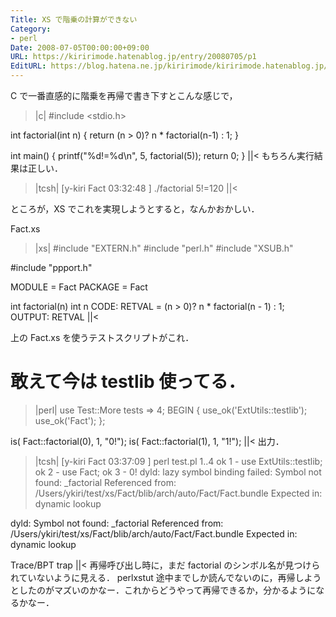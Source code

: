 ```yaml
---
Title: XS で階乗の計算ができない
Category:
- perl
Date: 2008-07-05T00:00:00+09:00
URL: https://kiririmode.hatenablog.jp/entry/20080705/p1
EditURL: https://blog.hatena.ne.jp/kiririmode/kiririmode.hatenablog.jp/atom/entry/8454420450078214670
---
```



C で一番直感的に階乗を再帰で書き下すとこんな感じで，
>|c|
#include <stdio.h>

int factorial(int n) {
  return (n > 0)? n * factorial(n-1) : 1;
}

int main() {
  printf("%d!=%d\n", 5, factorial(5));
  return 0;
}
||<
もちろん実行結果は正しい．
>|tcsh|
[y-kiri Fact 03:32:48 ] ./factorial
5!=120
||<

ところが，XS でこれを実現しようとすると，なんかおかしい．

Fact.xs
>|xs|
#include "EXTERN.h"
#include "perl.h"
#include "XSUB.h"

#include "ppport.h"


MODULE = Fact           PACKAGE = Fact

int factorial(n)
        int n
    CODE:
        RETVAL = (n > 0)? n * factorial(n - 1) : 1;
    OUTPUT:
        RETVAL
||<

上の Fact.xs を使うテストスクリプトがこれ．
# 敢えて今は testlib 使ってる．
>|perl|
use Test::More tests => 4;
BEGIN {
    use_ok('ExtUtils::testlib');
    use_ok('Fact');
};

is( Fact::factorial(0), 1, "0!");
is( Fact::factorial(1), 1, "1!");
||<
出力．
>|tcsh|
[y-kiri Fact 03:37:09 ] perl test.pl
1..4
ok 1 - use ExtUtils::testlib;
ok 2 - use Fact;
ok 3 - 0!
dyld: lazy symbol binding failed: Symbol not found: _factorial
  Referenced from: /Users/ykiri/test/xs/Fact/blib/arch/auto/Fact/Fact.bundle
  Expected in: dynamic lookup

dyld: Symbol not found: _factorial
  Referenced from: /Users/ykiri/test/xs/Fact/blib/arch/auto/Fact/Fact.bundle
  Expected in: dynamic lookup

Trace/BPT trap
||<
再帰呼び出し時に，まだ factorial のシンボル名が見つけられていないように見える．
perlxstut 途中までしか読んでないのに，再帰しようとしたのがマズいのかなー．これからどうやって再帰できるか，分かるようになるかなー．
